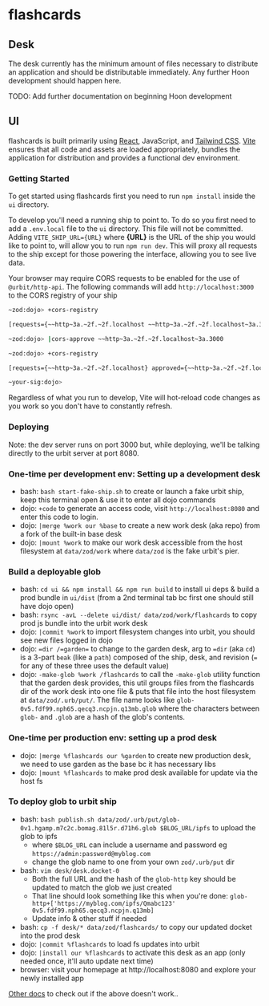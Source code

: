 # flashcards

## Desk

The desk currently has the minimum amount of files necessary to distribute an application and should be distributable immediately. Any further Hoon development should happen here.

TODO: Add further documentation on beginning Hoon development

## UI

flashcards is built primarily using [React], JavaScript, and [Tailwind CSS]. [Vite] ensures that all code and assets are loaded appropriately, bundles the application for distribution and provides a functional dev environment.

### Getting Started

To get started using flashcards first you need to run `npm install` inside the `ui` directory.

To develop you'll need a running ship to point to. To do so you first need to add a `.env.local` file to the `ui` directory. This file will not be committed. Adding `VITE_SHIP_URL={URL}` where **{URL}** is the URL of the ship you would like to point to, will allow you to run `npm run dev`. This will proxy all requests to the ship except for those powering the interface, allowing you to see live data.

Your browser may require CORS requests to be enabled for the use of `@urbit/http-api`. The following commands will add `http://localhost:3000` to the CORS registry of your ship

```bash
~zod:dojo> +cors-registry

[requests={~~http~3a.~2f.~2f.localhost ~~http~3a.~2f.~2f.localhost~3a.3000} approved={} rejected={}]

~zod:dojo> |cors-approve ~~http~3a.~2f.~2f.localhost~3a.3000 

~zod:dojo> +cors-registry

[requests={~~http~3a.~2f.~2f.localhost} approved={~~http~3a.~2f.~2f.localhost~3a.3000} rejected={}]

~your-sig:dojo>
```

Regardless of what you run to develop, Vite will hot-reload code changes as you work so you don't have to constantly refresh.

### Deploying

Note: the dev server runs on port 3000 but, while deploying, we'll be talking directly to the urbit server at port 8080.

### One-time per development env: Setting up a development desk

- bash: `bash start-fake-ship.sh` to create or launch a fake urbit ship, keep this terminal open & use it to enter all dojo commands
- dojo: `+code` to generate an access code, visit `http://localhost:8080` and enter this code to login.
- dojo: `|merge %work our %base` to create a new work desk (aka repo) from a fork of the built-in base desk
- dojo: `|mount %work` to make our work desk accessible from the host filesystem at `data/zod/work` where `data/zod` is the fake urbit's pier.

### Build a deployable glob

- bash: `cd ui && npm install && npm run build` to install ui deps & build a prod bundle in `ui/dist` (from a 2nd terminal tab bc first one should still have dojo open)
- bash: `rsync -avL --delete ui/dist/ data/zod/work/flashcards` to copy prod js bundle into the urbit work desk
- dojo: `|commit %work` to import filesystem changes into urbit, you should see new files logged in dojo
- dojo: `=dir /=garden=` to change to the garden desk, arg to `=dir` (aka `cd`) is a 3-part `beak` (like a `path`) composed of the ship, desk, and revision (`=` for any of these three uses the default value)
- dojo: `-make-glob %work /flashcards` to call the `-make-glob` utility function that the garden desk provides, this util groups files from the flashcards dir of the work desk into one file & puts that file into the host filesystem at `data/zod/.urb/put/`. The file name looks like `glob-0v5.fdf99.nph65.qecq3.ncpjn.q13mb.glob` where the characters between `glob-` and `.glob` are a hash of the glob's contents.

### One-time per production env: setting up a prod desk

- dojo: `|merge %flashcards our %garden` to create new production desk, we need to use garden as the base bc it has necessary libs
- dojo: `|mount %flashcards` to make prod desk available for update via the host fs

### To deploy glob to urbit ship

- bash: `bash publish.sh data/zod/.urb/put/glob-0v1.hgamp.m7c2c.bomag.81l5r.d71h6.glob $BLOG_URL/ipfs` to upload the glob to ipfs
  - where `$BLOG_URL` can include a username and password eg `https://admin:password@myblog.com`
  - change the glob name to one from your own `zod/.urb/put` dir
- bash: `vim desk/desk.docket-0`
  - Both the full URL and the hash of the `glob-http` key should be updated to match the glob we just created
  - That line should look something like this when you're done: `glob-http+['https://myblog.com/ipfs/Qmabc123' 0v5.fdf99.nph65.qecq3.ncpjn.q13mb]`
  - Update info & other stuff if needed
- bash: `cp -f desk/* data/zod/flashcards/` to copy our updated docket into the prod desk
- dojo: `|commit %flashcards` to load fs updates into urbit
- dojo: `|install our %flashcards` to activate this desk as an app (only needed once, it'll auto update next time)
- browser: visit your homepage at http://localhost:8080 and explore your newly installed app

[Other docs](https://developers.urbit.org/guides/core/app-school-full-stack/8-desk) to check out if the above doesn't work..

[react]: https://reactjs.org/
[tailwind css]: https://tailwindcss.com/
[vite]: https://vitejs.dev/
